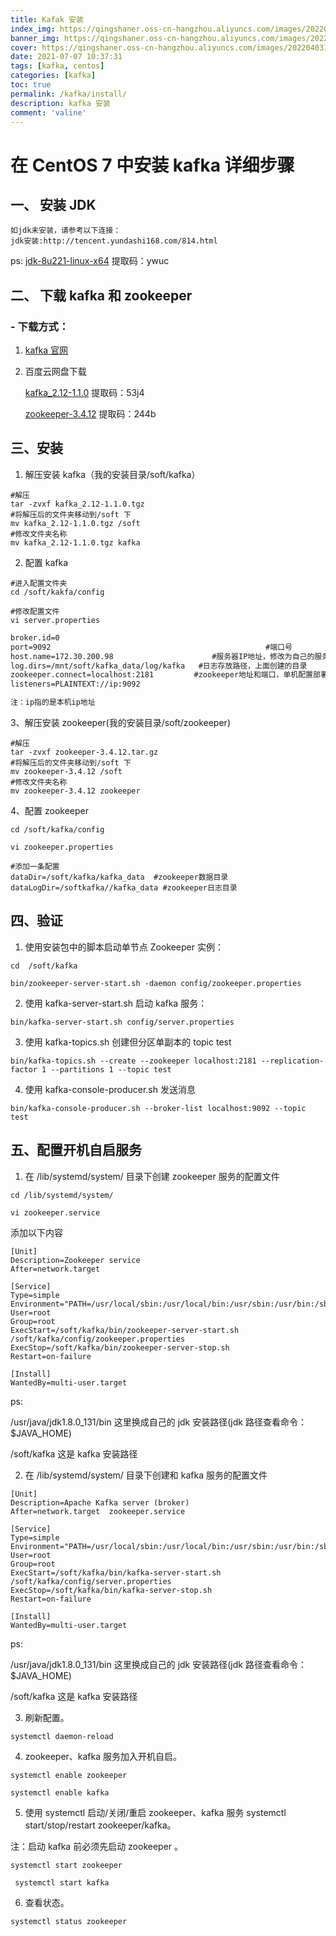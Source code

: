 ```yaml
---
title: Kafak 安装
index_img: https://qingshaner.oss-cn-hangzhou.aliyuncs.com/images/202204031102225.jpg
banner_img: https://qingshaner.oss-cn-hangzhou.aliyuncs.com/images/202204031102225.jpg
cover: https://qingshaner.oss-cn-hangzhou.aliyuncs.com/images/202204031102225.jpg
date: 2021-07-07 10:37:31
tags: [kafka, centos]
categories: [kafka]
toc: true
permalink: /kafka/install/
description: kafka 安装
comment: 'valine'
---
```


# 在 CentOS 7 中安装 kafka 详细步骤

## 一、 安装 JDK

    如jdk未安装，请参考以下连接：
    jdk安装:http://tencent.yundashi168.com/814.html

ps: [jdk-8u221-linux-x64](https://pan.baidu.com/s/1JRp5amJzJ8JD4DTIXAr_-A)
提取码：ywuc

## 二、 下载 kafka 和 zookeeper

### - 下载方式：

1. [kafka 官网](http://kafka.apache.org/downloads)

2. 百度云网盘下载

   [kafka_2.12-1.1.0](https://pan.baidu.com/s/1tsEPnnVwAHxHwLS7mUtZFQ)
   提取码：53j4

   [zookeeper-3.4.12](https://pan.baidu.com/s/1VJLMIMaQjx5X0cT5Snsq8g)
   提取码：244b

## 三、安装

1. 解压安装 kafka（我的安装目录/soft/kafka）

```
#解压
tar -zvxf kafka_2.12-1.1.0.tgz
#将解压后的文件夹移动到/soft 下
mv kafka_2.12-1.1.0.tgz /soft
#修改文件夹名称
mv kafka_2.12-1.1.0.tgz kafka
```

2. 配置 kafka

```
#进入配置文件夹
cd /soft/kakfa/config

#修改配置文件
vi server.properties
```

```xml
broker.id=0
port=9092                                                #端口号
host.name=172.30.200.98                      #服务器IP地址，修改为自己的服务器IP
log.dirs=/mnt/soft/kafka_data/log/kafka   #日志存放路径，上面创建的目录
zookeeper.connect=localhost:2181         #zookeeper地址和端口，单机配置部署，localhost:2181
listeners=PLAINTEXT://ip:9092

注：ip指的是本机ip地址
```

3、解压安装 zookeeper(我的安装目录/soft/zookeeper)

```
#解压
tar -zvxf zookeeper-3.4.12.tar.gz
#将解压后的文件夹移动到/soft 下
mv zookeeper-3.4.12 /soft
#修改文件夹名称
mv zookeeper-3.4.12 zookeeper
```

4、配置 zookeeper

```
cd /soft/kafka/config

vi zookeeper.properties
```

```
#添加一条配置
dataDir=/soft/kafka/kafka_data  #zookeeper数据目录
dataLogDir=/softkafka//kafka_data #zookeeper日志目录
```

## 四、验证

1.  使用安装包中的脚本启动单节点 Zookeeper 实例：

```
cd  /soft/kafka

bin/zookeeper-server-start.sh -daemon config/zookeeper.properties
```

2. 使用 kafka-server-start.sh 启动 kafka 服务：

```
bin/kafka-server-start.sh config/server.properties
```

3. 使用 kafka-topics.sh 创建但分区单副本的 topic test

```
bin/kafka-topics.sh --create --zookeeper localhost:2181 --replication-factor 1 --partitions 1 --topic test
```

4. 使用 kafka-console-producer.sh 发送消息

```
bin/kafka-console-producer.sh --broker-list localhost:9092 --topic test
```

## 五、配置开机自启服务

1. 在 /lib/systemd/system/ 目录下创建 zookeeper 服务的配置文件

```
cd /lib/systemd/system/

vi zookeeper.service
```

添加以下内容

```
[Unit]
Description=Zookeeper service
After=network.target

[Service]
Type=simple
Environment="PATH=/usr/local/sbin:/usr/local/bin:/usr/sbin:/usr/bin:/sbin:/bin:/usr/java/jdk1.8.0_131/bin"
User=root
Group=root
ExecStart=/soft/kafka/bin/zookeeper-server-start.sh /soft/kafka/config/zookeeper.properties
ExecStop=/soft/kafka/bin/zookeeper-server-stop.sh
Restart=on-failure

[Install]
WantedBy=multi-user.target
```

ps:

/usr/java/jdk1.8.0_131/bin 这里换成自己的 jdk 安装路径(jdk 路径查看命令：$JAVA_HOME)

/soft/kafka 这是 kafka 安装路径

2. 在 /lib/systemd/system/ 目录下创建和 kafka 服务的配置文件

```
[Unit]
Description=Apache Kafka server (broker)
After=network.target  zookeeper.service

[Service]
Type=simple
Environment="PATH=/usr/local/sbin:/usr/local/bin:/usr/sbin:/usr/bin:/sbin:/bin:/usr/java/jdk1.8.0_131/bin"
User=root
Group=root
ExecStart=/soft/kafka/bin/kafka-server-start.sh /soft/kafka/config/server.properties
ExecStop=/soft/kafka/bin/kafka-server-stop.sh
Restart=on-failure

[Install]
WantedBy=multi-user.target
```

ps:

/usr/java/jdk1.8.0_131/bin 这里换成自己的 jdk 安装路径(jdk 路径查看命令：$JAVA_HOME)

/soft/kafka 这是 kafka 安装路径

3. 刷新配置。

```
systemctl daemon-reload
```

4. zookeeper、kafka 服务加入开机自启。

```
systemctl enable zookeeper

systemctl enable kafka
```

5. 使用 systemctl 启动/关闭/重启 zookeeper、kafka 服务 systemctl start/stop/restart zookeeper/kafka。

注：启动 kafka 前必须先启动 zookeeper 。

```
systemctl start zookeeper

 systemctl start kafka
```

6.  查看状态。

```
systemctl status zookeeper
```
